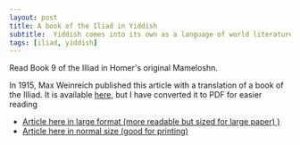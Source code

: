```yaml
---
layout: post
title: A book of the Iliad in Yiddish
subtitle:  Yiddish comes into its own as a language of world literature
tags: [iliad, yiddish]
---
```


Read Book 9 of the Illiad in Homer's original Mameloshn. 

<!--end.excerpt-->

In 1915, Max Weinreich published this article with a translation of a book of the Illiad. It is available [here](https://www.epaveldas.lt/object/recordDescription/LNB/C1B0001125164), but I have converted it to PDF for easier reading 

- [Article here in large format (more readable but sized for large paper) )](/content/Weinreich-Iliad-A3.pdf)
- [Article here in normal size (good for printing)](/content/Weinreich-Iliad-A4.pdf)
